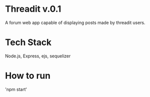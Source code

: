 # Threadit v.0.1

A forum web app capable of displaying posts made by threadit users.

# Tech Stack

Node.js, Express, ejs, sequelizer

# How to run

'npm start'
